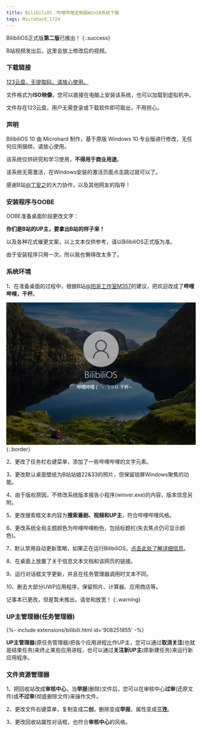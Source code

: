```yaml
---
title: BilibiliOS：哔哩哔哩定制版Win10系统下载
tags: Microhard_1724
---
```


BilibiliOS正式版**第二版**已推出！
{:.success}

B站视频发出后，这里会放上修改后的视频。

### 下载链接

[123云盘，无提取码，请放心使用。](https://www.123pan.com/s/zF07Vv-dkhWd.html)

文件格式为**ISO映像**，您可以直接在电脑上安装该系统，也可以加载到虚拟机中。

文件存在123云盘，用户无需登录或下载软件即可取出，不用担心。

### 声明

BilibiliOS 10 由 Microhard 制作，基于原版 Windows 10 专业版进行修改，无任何应用捆绑，请放心使用。

该系统仅供研究和学习使用，**不得用于商业用途**。

该系统无需激活，在Windows安装的激活页面点击跳过就可以了。

感谢B站[@丁安之](https://space.bilibili.com/1852591445)的大力协作，以及其他网友的指导！

### 安装程序与OOBE

OOBE准备桌面阶段更改文字：

**你们是B站的UP主，要拿出B站的样子来！**

以及各种花式催更文案，以上文本仅供参考，请以BilibiliOS正式版为准。

由于安装程序只用一次，所以我也懒得改太多了。

### 系统环境

1、在准备桌面的过程中，根据B站[@阳哥工作室M357](https://space.bilibili.com/477990670)的建议，把欢迎改成了**哔哩哔哩，干杯**。

![image](/81314F99-C104-43BD-8115-2310E3D1045D.jpeg){:.border}

2、更改了任务栏右键菜单，添加了一些哔哩哔哩的文字元素。

3、更改默认桌面壁纸为B站站娘22&33的照片，但保留锁屏Windows聚焦的功能。

4、由于版权原因，不修改系统版本报告小程序(winver.exe)的内容，版本信息另附。

5、更改搜索框文本内容为**搜索番剧、视频和UP主**，符合哔哩哔哩风格。

6、更改系统全局主题颜色为哔哩哔哩粉色，包括标题栏(失去焦点仍可显示颜色)。

7、默认禁用自动更新策略，如果正在运行BilibiliOS，[点击此处了解详细信息](ms-settings:windowsupdate)。

8、在桌面上放置了关于信息文本文档和该网页的链接。

9、运行对话框文字更新，并且在任务管理器调用时文本不同。

10、删去大部分UWP应用程序，保留照片、计算器、应用商店等。

记事本已更改，但是暂未推出，请坐和放宽！
{:.warning}

### UP主管理器(任务管理器)

<div>{%- include extensions/bilibili.html id='908251855' -%}</div>

**UP主管理器**(原任务管理器)把各个应用进程比作UP主，您可以通过**取消关注**(也就是结束任务)来终止某些应用进程，也可以通过**关注新UP主**(原新建任务)来运行新应用程序。

### 文件资源管理器

1、把回收站改成**审核中心**，当**举报**(删除)文件后，您可以在审核中心**过审**(还原文件)或**不过审**(彻底删除文件)来操作文件。

2、更改文件右键菜单，复制变成**二创**，删除变成**举报**，属性变成**三连**。

3、更改回收站属性对话框，也符合**审核中心**的风格。
